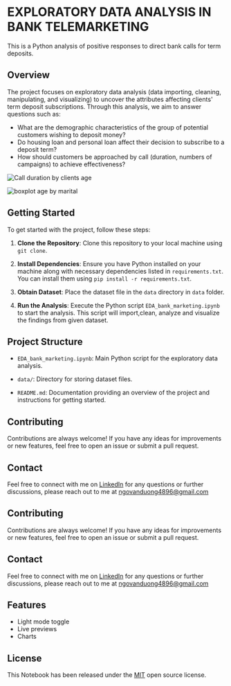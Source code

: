 
# EXPLORATORY DATA ANALYSIS IN BANK TELEMARKETING

This is a Python analysis of positive responses to direct bank calls for term deposits.

## Overview

The project focuses on exploratory data analysis (data importing, cleaning, manipulating, and visualizing) to uncover the attributes affecting clients' term deposit subscriptions. Through this analysis, we aim to answer questions such as:

* What are the demographic characteristics of the group of potential customers wishing to deposit money?
* Do housing loan and personal loan affect their decision to subscribe to a deposit term?
* How should customers be approached by call (duration, numbers of campaigns) to achieve effectiveness?

![Call duration by clients age](https://github.com/ngovanduong96/EDA_Bank_Telemarketing/assets/97976462/eb24f4aa-947a-4263-a2e3-d90826aaa027)

![boxplot age by marital](https://github.com/ngovanduong96/EDA_Bank_Telemarketing/assets/97976462/4d4b6ce6-2bf0-455b-b6cd-dc2b46de0cf6)

## Getting Started
To get started with the project, follow these steps:

1. **Clone the Repository**: Clone this repository to your local machine using `git clone`.

2. **Install Dependencies**: Ensure you have Python installed on your machine along with necessary dependencies listed in `requirements.txt`. You can install them using `pip install -r requirements.txt`.

3. **Obtain Dataset**: Place the dataset file in the `data` directory in `data` folder.

4. **Run the Analysis**: Execute the Python script `EDA_bank_marketing.ipynb` to start the analysis. This script will import,clean, analyze and visualize the findings from given dataset.

## Project Structure
* `EDA_bank_marketing.ipynb`: Main Python script for the exploratory data analysis.

* `data/`: Directory for storing dataset files.

* `README.md`: Documentation providing an overview of the project and instructions for getting started.





## Contributing

Contributions are always welcome! If you have any ideas for improvements or new features, feel free to open an issue or submit a pull request.





## Contact

Feel free to connect with me on [LinkedIn](https://www.linkedin.com/in/van-duong-ngo-071586222/) for any questions or further discussions, please reach out to me at ngovanduong4896@gmail.com


## Contributing

Contributions are always welcome! If you have any ideas for improvements or new features, feel free to open an issue or submit a pull request.





## Contact

Feel free to connect with me on [LinkedIn](https://www.linkedin.com/in/van-duong-ngo-071586222/) for any questions or further discussions, please reach out to me at ngovanduong4896@gmail.com


## Features

- Light mode toggle
- Live previews
- Charts


## License

This Notebook has been released under the [MIT](https://choosealicense.com/licenses/mit/) open source license.

